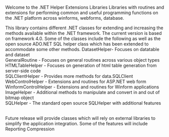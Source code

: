 Welcome to the .NET Helper Extensions Libraries
Libraries with routines and extensions for performing common and useful programming functions on the .NET platform across winforms, webforms, database.

This library contains different .NET classes for extending and increasing the methods available within the .NET framework. The current version is based on framework 4.0. Some of the classes include the following as well as the open source ADO.NET SQL helper class which has been extended to accommodate some other methods.
DatasetHelper- Focuses on datatable and dataset<br />
GeneralRoutine - Focuses on general routines across various object types<br />
HTMLTableHelper - Focuses on generation of html table generation from server-side code<br />
SQLClientHelper - Provides more methods for data.SQLClient<br />
WebControlHelper - Extensions and routines for ASP.NET web form<br />
WinformControlHelper - Extensions and routines for Winform applications<br />
ImageHelper - Additional methods to manipulate and convert in and out of bitmap object<br />
SQLHelper - The standard open source SQLHelper with additional features<br /><br />

Future release will provide classes which will rely on external libraries to simplify the application integration. Some of the features will include
Reporting
Compression
